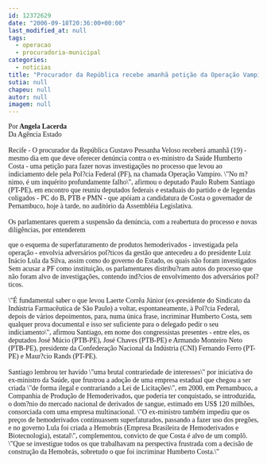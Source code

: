 ```yaml
---
id: 12372629
date: "2006-09-18T20:36:00+00:00"
last_modified_at: null
tags:
  - operacao
  - procuradoria-municipal
categories:
  - noticias
title: "Procurador da República recebe amanhã petição da Operação Vampiro"
sutia: null
chapeu: null
autor: null
imagem: null
---
```

<p><P><FONT face=Verdana>Por<STRONG> Angela Lacerda<BR></STRONG>Da Agência Estado<BR><BR></FONT><FONT face=Verdana>Recife - O procurador da República Gustavo Pessanha Veloso receberá amanhã (19) - mesmo dia em que deve oferecer denúncia contra o ex-ministro da Saúde Humberto Costa - uma petição para fazer novas investigações no processo que levou ao indiciamento dele pela Pol?cia Federal (PF), na chamada Operação Vampiro. \"No m?nimo, é um inquérito profundamente falho\", afirmou o deputado Paulo Rubem Santiago (PT-PE), em encontro que reuniu deputados federais e estaduais do partido e de legendas coligados - PC do B, PTB e PMN - que apóiam a candidatura de Costa o governador de Pernambuco, hoje à tarde, no auditório da Assembléia Legislativa.<BR><BR>Os parlamentares querem a suspensão da denúncia, com a reabertura do processo e novas diligências, por entenderem</p>
<p> que o esquema de superfaturamento de produtos hemoderivados - investigada pela operação - envolvia adversários pol?ticos da gestão que antecedeu a do presidente Luiz Inácio Lula da Silva, assim como do governo do Estado, os quais não foram investigados Sem acusar a PF como instituição, os parlamentares distribu?ram autos do processo que não foram alvo de investigações, contendo ind?cios de envolvimento dos adversários pol?ticos.<BR><BR>\"É fundamental saber o que levou Laerte Corrêa Júnior (ex-presidente do Sindicato da Indústria Farmacêutica de São Paulo) a voltar, espontaneamente, à Pol?cia Federal, depois de vários depoimentos, para, numa única frase, incriminar Humberto Costa, sem qualquer prova documental e isso ser suficiente para o delegado pedir o seu indiciamento\", afirmou Santiago, em nome dos congressistas presentes - entre eles, os deputados José Múcio (PTB-PE), José Chaves (PTB-PE) e Armando Monteiro Neto (PTB-PE), presidente da Confederação Nacional da Indústria (CNI) Fernando Ferro (PT-PE) e Maur?cio Rands (PT-PE).<BR><BR>Santiago lembrou ter havido \"uma brutal contrariedade de interesses\" por iniciativa do ex-ministro da Saúde, que frustrou a adoção de uma empresa estadual que chegou a ser criada \"de forma ilegal e contrariando a Lei de Licitações\", em 2000, em Pernambuco, a Companhia de Produção de Hemoderivados, que poderia ter conquistado, se introduzida, o dom?nio do mercado nacional de derivados de sangue, estimado em US$ 120 milhões, consorciada com uma empresa multinacional. \"O ex-ministro também impediu que os preços de hemoderivados continuassem superfaturados, passando a fazer uso dos pregões, e no governo Lula foi criada a Hemobrás (Empresa Brasileira de Hemoderivados e Biotecnologia), estatal\", complementou, convicto de que Costa é alvo de um complô. \"Que se investigue todos os que trabalhavam na perspectiva frustrada com a decisão de construção da Hemobrás, sobretudo o que foi incriminar Humberto Costa.\"</FONT></P> </p>
